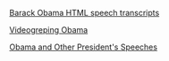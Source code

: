 [Barack Obama HTML speech
transcripts](http://www.americanrhetoric.com/barackobamaspeeches.htm)

[Videogreping
Obama](http://zulko.github.io/blog/2014/06/21/some-more-videogreping-with-python)

[Obama and Other President's Speeches](https://raw.githubusercontent.com/Vocativ-data/presidents_readability/master/The%20original%20speeches.json)
